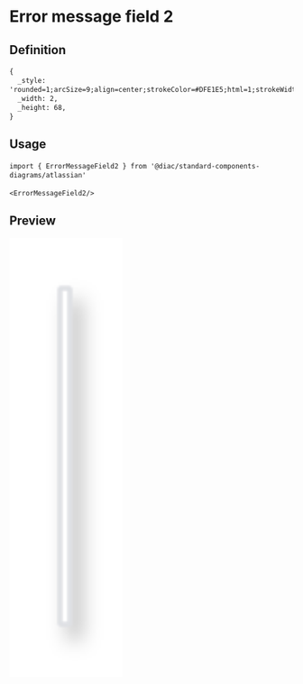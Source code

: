 # Error message field 2

## Definition

```
{
  _style: 'rounded=1;arcSize=9;align=center;strokeColor=#DFE1E5;html=1;strokeWidth=1;fontSize=12;shadow=1',
  _width: 2,
  _height: 68,
}
```

## Usage

```
import { ErrorMessageField2 } from '@diac/standard-components-diagrams/atlassian'

<ErrorMessageField2/>
```

## Preview

<img src="./error-message-field-2.png" width="200"/>
